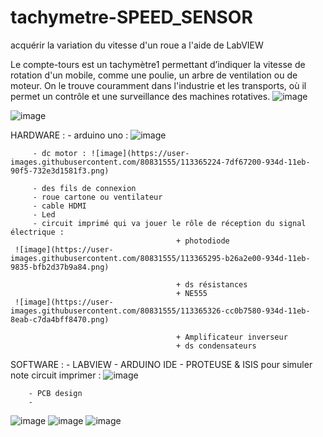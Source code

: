 # tachymetre-SPEED_SENSOR
acquérir la variation du vitesse d'un roue a l'aide de LabVIEW 

Le compte-tours est un tachymètre1 permettant d’indiquer la vitesse de rotation d'un mobile, comme une poulie, un arbre de ventilation ou de moteur. On le trouve couramment dans l'industrie et les transports, où il permet un contrôle et une surveillance des machines rotatives.
![image](https://user-images.githubusercontent.com/80831555/113363668-53a2b580-9349-11eb-962f-ebb94dd35e77.png)

![image](https://user-images.githubusercontent.com/80831555/113364733-26a3d200-934c-11eb-8080-a5358c87852c.png)


HARDWARE : 
         - arduino uno :
         ![image](https://user-images.githubusercontent.com/80831555/113365176-5acbc280-934d-11eb-8446-9a08dc3f1bbf.png)

         - dc motor : ![image](https://user-images.githubusercontent.com/80831555/113365224-7df67200-934d-11eb-90f5-732e3d1581f3.png)

         - des fils de connexion
         - roue cartone ou ventilateur 
         - cable HDMI 
         - Led 
         - circuit imprimé qui va jouer le rôle de réception du signal électrique : 
                                         + photodiode 
     ![image](https://user-images.githubusercontent.com/80831555/113365295-b26a2e00-934d-11eb-9835-bfb2d37b9a84.png)

                                         + ds résistances 
                                         + NE555
     ![image](https://user-images.githubusercontent.com/80831555/113365326-cc0b7580-934d-11eb-8eab-c7da4bff8470.png)

                                         + Amplificateur inverseur 
                                         + ds condensateurs 



SOFTWARE : 
        - LABVIEW 
        - ARDUINO IDE 
        - PROTEUSE & ISIS  pour simuler note circuit imprimer :
        ![image](https://user-images.githubusercontent.com/80831555/113365448-391f0b00-934e-11eb-999d-1db930c4118f.png)

        - PCB design 
        - 
 
![image](https://user-images.githubusercontent.com/80831555/113365850-602a0c80-934f-11eb-9e7c-c625ecb45b45.png)
![image](https://user-images.githubusercontent.com/80831555/113365860-68824780-934f-11eb-8cdc-e22373bb48f1.png)
![image](https://user-images.githubusercontent.com/80831555/113365870-6ddf9200-934f-11eb-925e-502e8189c3ba.png)



 
                                         

